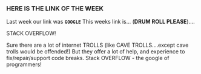 ### HERE IS THE LINK OF THE WEEK


Last week our link was **`GOOGLE`**
This weeks link is... (**DRUM ROLL PLEASE**)....

STACK OVERFLOW!

Sure there are a lot of internet TROLLS (like CAVE TROLLS....except cave trolls would be offended!)
But they offer a lot of help, and experience to fix/repair/support code breaks. Stack OVERFLOW - the google of programmers!
